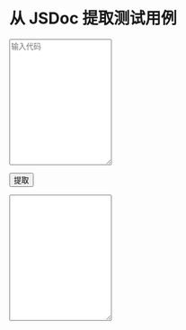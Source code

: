 # 从 JSDoc 提取测试用例

<textarea id="input" placeholder="输入代码" style="height: 14rem"></textarea>
<button onclick="output.value = jsdocToTestCase(input.value)">提取</button>
<textarea rows="20" id="output" style="height: 14rem"></textarea>
<script>
    function jsdocToTestCase(code, prefix = "") {
        let result = "";

        code.replace(/\/\*\*([\s\S]*?)\*\//g, (all, jsdoc, index) => {
            const nextLine = (/\s*.*/.exec(code.substring(index + all.length)) || [""])[0];
            const funcName = (/(\S*?)[(<]/.exec(nextLine) || ["", ""])[1];

            if (funcName) {
                result += `export function ${funcName}Test() {\n`;
            }

            jsdoc.replace(/@example\s(.*)/g, function (_, example) {
                const p = example.indexOf('//');
                const actual = p >= 0 ? example.substr(0, p).trim() : example.trim();
                const expected = p >= 0 ? example.substr(p + 2).trim() : "";

                result += `\tassert.${/^[[{]/.test(expected) ? "deepEqual" : "strictEqual" }(${prefix}${actual.replace(/;$/, "")}, ${expected});\n`;
            });
            
            if (funcName) {
                result += `}\n\n`;
            }
        });

        return result;
    }
</script>